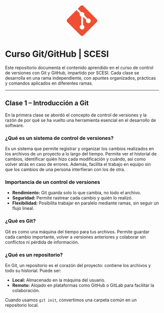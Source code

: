 <p align="center">
  <img src="img/git.png" alt="Logo" width="100"/>
</p>

# Curso Git/GitHub | SCESI

Este repositorio documenta el contenido aprendido en el curso de control de versiones con Git y GitHub, impartido por SCESI. Cada clase se desarrolla en una rama independiente, con apuntes organizados, prácticas y comandos aplicados en diferentes ramas.

---

## Clase 1 – Introducción a Git

En la primera clase se abordó el concepto de control de versiones y la razón de por qué se ha vuelto una herramienta esencial en el desarrollo de software.

### ¿Qué es un sistema de control de versiones?

Es un sistema que permite registrar y organizar los cambios realizados en los archivos de un proyecto a lo largo del tiempo. Permite ver el historial de cambios, identificar quién hizo cada modificación y cuándo, así como volver atrás en caso de errores. Además, facilita el trabajo en equipo sin que los cambios de una persona interfieran con los de otra.

### Importancia de un control de versiones

- **Rendimiento:** Git guarda solo lo que cambia, no todo el archivo.
- **Seguridad:** Permite rastrear cada cambio y quién lo realizó.
- **Flexibilidad:** Posibilita trabajar en paralelo mediante ramas, sin seguir un flujo lineal.

### ¿Qué es Git?

Git es como una máquina del tiempo para tus archivos. Permite guardar cada cambio importante, volver a versiones anteriores y colaborar sin conflictos ni pérdida de información.

### ¿Qué es un repositorio?

En Git, un repositorio es el corazón del proyecto: contiene los archivos y todo su historial. Puede ser:

- **Local:** Almacenado en la máquina del usuario.
- **Remoto:** Alojado en plataformas como GitHub o GitLab para facilitar la colaboración.

Cuando usamos `git init`, convertimos una carpeta común en un repositorio local.

